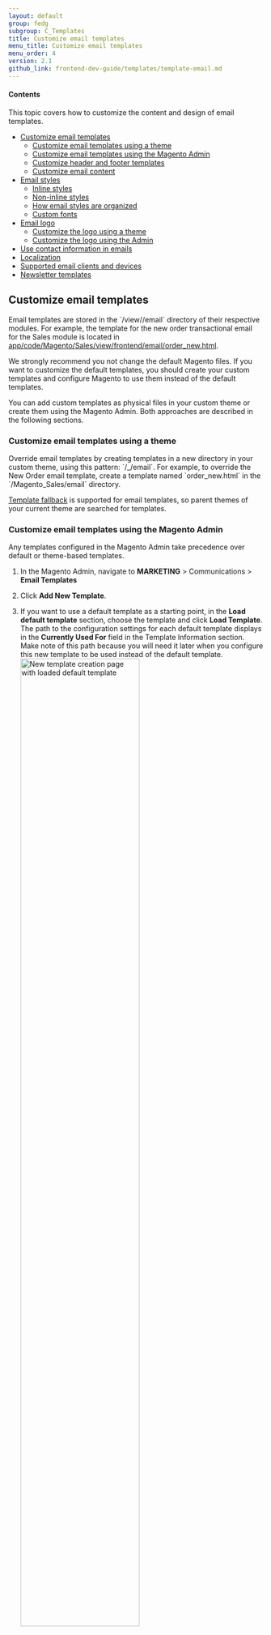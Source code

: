 ```yaml
---
layout: default  
group: fedg
subgroup: C_Templates
title: Customize email templates
menu_title: Customize email templates
menu_order: 4
version: 2.1
github_link: frontend-dev-guide/templates/template-email.md
---
```


#### Contents

This topic covers how to customize the content and design of email templates.

* <a href="#customize-email-templates">Customize email templates</a>
    * <a href="#customize-email-theme">Customize email templates using a theme</a>
    * <a href="#customize-email-admin">Customize email templates using the Magento Admin</a>
    * <a href="#customize-header-footer">Customize header and footer templates</a>
    * <a href="#customize-content">Customize email content</a>
* <a href="#email-styles">Email styles</a>
    * <a href="#inline-styles">Inline styles</a>
    * <a href="#non-inline-styles">Non-inline styles</a>
    * <a href="#organization-email-styles">How email styles are organized</a>
    * <a href="#custom-fonts">Custom fonts</a>
* <a href="#email-logo">Email logo</a>
    * <a href="#customize-logo-theme">Customize the logo using a theme</a>
    * <a href="#customize-logo-admin">Customize the logo using the Admin</a>
* <a href="#contact-information-emails">Use contact information in emails</a>
* <a href="#localization">Localization</a>
* <a href="#supported-clients">Supported email clients and devices</a>
* <a href="#newsletter-templates">Newsletter templates</a>

<h2 id="customize-email-templates">Customize email templates</h2>
Email templates are stored in the `<module_dir>/view/<area>/email` directory of their respective modules. For example, the template for the new order transactional email for the Sales module is located in <a href="{{ site.mage2100url }}<Magento_Sales_module_dir>/view/frontend/email/order_new.html" target="_blank">app/code/Magento/Sales/view/frontend/email/order_new.html</a>. 

We strongly recommend you not change the default Magento files. If you want to customize the default templates, you should create your custom templates and configure Magento to use them instead of the default templates. 

You can add custom templates as physical files in your custom theme or create them using the Magento Admin. Both approaches are described in the following sections.
 
<h3 id="customize-email-theme">Customize email templates using a theme</h3>
Override email templates by creating templates in a new directory in your custom theme, using this pattern: `<theme_dir>/<ModuleVendorName>_<ModuleName>/email`. For example, to override the New Order email template, create a template named `order_new.html` in the `<theme_dir>/Magento_Sales/email` directory.

<a href="{{site.gdeurl21}}frontend-dev-guide/themes/theme-inherit.html#theme-inherit-templates" target="_blank">Template fallback</a> is supported for email templates, so parent themes of your current theme are searched for templates.
 
<h3 id="customize-email-admin">Customize email templates using the Magento Admin</h3>

Any templates configured in the Magento Admin take precedence over default or theme-based templates.

1. In the Magento Admin, navigate to **MARKETING** > Communications > **Email Templates**
2. Click **Add New Template**.
3. If you want to use a default template as a starting point, in the **Load default template** section, choose the template and click **Load Template**. The path to the configuration settings for each default template displays in the **Currently Used For** field in the Template Information section.<br>
Make note of this path because you will need it later when you configure this new template to be used instead of the default template.
    <br><img src="{{site.baseurl}}common/images/email_create_template.png" alt="New template creation page with loaded default template" width="70%" height="70%"/>

4. In **Template Name**, enter a name to identify the template in the Magento Admin.
5. In **Template Subject**, add plain text to use as the Subject of the emails sent using the template you create. This field can contain system variables.  
6. Customize template content. For details, see <a href="#customize-content">the section on customizing content</a>.
7. In **Template Styles**, optionally add CSS styles for the template. These styles are added inside of a `<style>` tag in the `<head>` of the email. Typically, you'll use the <a href="#email-styles">LESS files</a> to make style changes to emails because some email clients don't support styles in `<style>` tags.
8. Click **Save Template**.
9. Now that you have created a template, you must configure that template to be used:

    1. If you haven't done so already, log in to the Magento Admin as an administrator.
    1. Click **STORES** > Settings > **Configuration** > SALES > **Sales Emails**.
    2. In the left pane, locate the section that contains the template you want to override. This is the section referenced by **Currently Used For** in your new template. (See step 3 earlier in this section.)
    <br>For example, if you created a "New Order" template, the configuration section is **Order** as the following figure shows.
    <br><img src="{{site.baseurl}}common/images/email_choose-template.png" alt="Choosing a custom template" width="70%" height="70%"/>
    3. Select your newly created template from the list.
    4. Click **Save Config**.

<h3 id="customize-header-footer">Customize header and footer templates</h3>
Every frontend email template includes a header and footer template using these two directives: `{% raw %}{{template config_path="design/email/header_template"}}{% endraw %}` and `{% raw %}{{template config_path="design/email/footer_template"}}{% endraw %}`. By default, those two directives load contents from these files:
 
 * <a href="{{ site.mage2100url }}app/code/Magento/Email/view/frontend/email/header.html" target="_blank"><Magento_Email_module_dir>/view/frontend/email/header.html</a>
 * <a href="{{ site.mage2100url }}app/code/Magento/Email/view/frontend/email/footer.html" target="_blank"><Magento_Email_module_dir>/view/frontend/email/footer.html</a>

You can customize header and footer templates using either the <a href="#customize-email-theme">theme</a> or <a href="#customize-email-admin">admin</a> customization methods discussed previously.

<h3 id="customize-content">Customize email content</h3>
To add the store and sales related information to a template, use system variables.

System variables are placeholders which are replaced by particular values when the actual email is generated. For example, the `{% raw %}{{var store_hours}}{% endraw %}` variable is replaced by the value set in the **STORES** > Settings > **Configuration** > GENERAL > **General** > **Emails** section.

<div class="bs-callout bs-callout-info" id="info">
<span class="glyphicon-class">
 <p>You can also create your own custom variables and set their values in the Admin, under <strong>SYSTEM</strong> > <b>Custom Variables</b>.</p></span>
</div>

To add a variable to your template content:

1. In the Magento Admin, navigate to **MARKETING** > Communications > **Email Templates**
2. Create a new template or edit an existing template.
3. Click to place the cursor in the text in which to insert the variable.
4. Click **Insert Variable**. A pop-up containing a list of variables opens, including custom variables. The variables in the **Store Contact Information** are available in all email templates whereas the variables in the **Template Variables** section are specific to the template you're editing. The following figure shows an example: <br><img src="{{site.baseurl}}common/images/email_insert_variable.png" alt="The list of available variables" width="70%" height="70%">

5. Click the name of the required variable. <br> The variable code is inserted in the template content.


<div class="bs-callout bs-callout-info" id="info">
<span class="glyphicon-class">
 <p>The selection of available variables depends on which template you use as a basis. The template-specific variables are contained in a <code>&lt;!--@vars @--&gt;</code> comment at the top of each template on the file system. (For example, look at <a href="{{ site.mage2100url }}app/code/Magento/Customer/view/frontend/email/account_new.html#L8">app/code/Magento/Customer/view/frontend/email/account_new.html</a>.</p></span>
</div>

<h2 id="email-styles">Styles for email templates</h2>

Some email clients (for example, Gmail) support only CSS styles that have been applied as "inline" styles on the `style` attribute of HTML tags. Because of this, the majority of email styles are applied as inline styles. Inline styling is provided by the <a href="https://github.com/jjriv/emogrifier" target="_blank">Emogrifier</a> library, which takes the HTML and CSS and adds all of the CSS styles to `style` attributes of the HTML tags.

<h3 id="inline-styles">Inline styles</h3>

The `<Magento_Email_module_dir>/view/frontend/email/header.html` file contains an `inlinecss` directive:

    {% raw %}{{inlinecss file="css/email-inline.css"}}{% endraw %}

The `inlinecss` directive tells Magento which files to apply as inline styles on the email template. 

For example, let's say an email is being sent from a store configured with the Magento Luma theme. The `inlinecss` directive first looks for a `email-inline.less` file in `<Magento_Luma_theme_dir>/web/css/email-inline.less`. However because that file doesn't exist, it will fall back to the `<Magento_Blank_theme_dir>/web/css/email-inline.less` file. The contents of that file will then be compiled and its contents are applied as inline styles to the email template.

Refer to the <a href="https://github.com/jjriv/emogrifier#supported-css-selectors" target="_blank">Emogrifier README</a> to see what CSS selectors are supported.

<h3 id="non-inline-styles">Non-inline styles</h3>

Non-inline styles for emails come from global and template-specific styles, as described in the following sections. 

<h4 id="global-non-inline-styles">Global non-inline styles</h4>

While the majority of styles should be applied inline, there are certain CSS styles that can't be applied inline, such as media queries or `:hover` pseudo styles. These styles must be in a `<style type="text/css"></style>` tag for them to work.

The `<Magento_Email_module_dir>/view/frontend/email/header.html` file contains a `css` directive inside of a `<style>` tag:

    <style type="text/css">
        {% raw %}{{var template_styles|raw}}{% endraw %}
    
        {% raw %}{{css file="css/email.css"}}{% endraw %}
    </style>

The `css` directive compiles the contents of the provided file and outputs it. 

For example, let's say an email is being sent from a store configured with the Magento Luma theme. The `css` directive first looks for an `email.less` file in `<Magento_Luma_theme_dir>/web/css`. However, because the file doesn't exist there, it falls back to `<Magento_Blank_theme_dir>/web/css/email.less`. The contents of that file are compiled and its contents output in the `<style>` tag.

<h4 id="template-specific-non-inline-styles">Template-specific non-inline styles</h4>
As mentioned in the preceding section, the `header.html` file outputs the `{% raw %}{{var template_styles|raw}}{% endraw %}` variable. 

The value of that variable comes from any of the following: 

* Any styles you add to any `html` email template inside a comment block, like in the following example, are included in the `template_styles` variable:
      
      <!--@styles 
      .example-style { color: green; }
      @-->
      
* If you customize transactional emails using the Magento Admin, you can add CSS styles to the **Template Styles** field to include those styles in the `template_styles` variable.

<h3 id="organization-email-styles">How email styles are organized</h3>

The styles for emails are split into several different files.

<table>
  <tbody>
    <tr>
      <th>File</th>
      <th>Description</th>
    </tr>
    <tr>
      <td colspan="1">
          <p><code>&lt;Magento_Blank_theme_dir&gt;/web/css/email.less</code></p>
      </td>
      <td colspan="1">
          <p>Imports necessary files and then outputs styles to be included in <code>&lt;style&gt;</code> tag</p>
      </td>
    </tr>
    <tr>
      <td colspan="1">
          <p><code>&lt;Magento_Blank_theme_dir&gt;/web/css/email-fonts.less</code></p>
      </td>
      <td colspan="1">
          <p>Contains <code>@font-face</code> declarations for custom fonts. This file is imported by the <code>_email-extend.less</code> file using an <code>@import</code> rule.</p>
      </td>
    </tr>
    <tr>
      <td colspan="1">
          <p><code>&lt;Magento_Blank_theme_dir&gt;/web/css/email-inline.less</code></p>
      </td>
      <td colspan="1">
          <p>Imports necessary files and then outputs styles to be inlined</p>
      </td>
    </tr>
    <tr>
      <td colspan="1">
          <p><code>&lt;Magento_Blank_theme_dir&gt;/web/css/source/_email-base.less</code></p>
      </td>
      <td colspan="1">
          <p>Contains majority of styles for emails, including resets, layout, typography, and so on. Review the comments at the top of this file to understand how the styles in this file are split between the <code>email.less</code> and <code>email-inline.less</code> files.</p>
      </td>
    </tr>
    <tr>
      <td colspan="1">
          <p><code>&lt;Magento_Blank_theme_dir&gt;/web/css/source/_email-extend.less</code></p>
      </td>
      <td colspan="1">
          <p>This file is intended to be copied into your custom themes and edited directly. You can add new email styles or override existing ones. This should prevent having to copy the <code>_email-base.less</code> file into your custom theme. See the <code>&lt;Magento_Luma_theme_dir&gt;/web/css/source/_email-extend.less</code> file for example usage.</p>
      </td>
    </tr>
    <tr>
      <td colspan="1">
          <p><code>&lt;Magento_Blank_theme_dir&gt;/web/css/source/_email-variables.less</code></p>
      </td>
      <td colspan="1">
          <p>The <code>_email-base.less</code> file uses a number mixins from the Magento UI library. If you want to change any of the styles output by those mixins, you can set the value of any of the variables those mixins uses in this file. See the <code>&lt;Magento_Luma_theme_dir&gt;/web/css/source/_email-variables.less</code> file for example usage.</p>
      </td>
    </tr>
    <tr>
      <td colspan="1">
          <p><code>&lt;Magento_Blank_theme_dir&gt;/&lt;Namespace&gt;_&lt;Module&gt;/web/css/source/_email.less</code></p>
      </td>
      <td colspan="1">
          <p>Styles that are specific to modules are stored in these files. This mechanism also allows third-party extensions to include styles that will get included in the inline/non-inline output.</p>
      </td>
    </tr>
    <tr>
      <td colspan="1">
          <p><code>lib/web/css/source/_email-variables.less</code></p>
      </td>
      <td colspan="1">
          <p>Same as <code>&lt;Magento_Blank_theme_dir&gt;/web/css/source/_email-variables.less</code></p>
      </td>
    </tr>
    <tr>
      <td colspan="1">
          <p><code>lib/web/css/source/lib/variables/_email.less</code></p>
      </td>
      <td colspan="1">
          <p>Contains new email-specific variables that can be overridden in a theme-specific <code>_email-variables.less</code> file. </p>
      </td>
    </tr>
  </tbody>
</table>

When implementing a custom theme, you should be able to fully customize email templates by copying the `&lt;Magento_Blank_theme_dir&gt;/web/css/source/_email-extend.less` and `&lt;Magento_Blank_theme_dir&gt;/web/css/source/_email-variables.less` files to your custom theme and editing those files.

<h3 id="custom-fonts">Custom fonts</h3>
Emails inherit the custom fonts that are defined by the frontend theme. The Magento Blank theme uses the **Open Sans** font. Because **Open Sans** is not a standard system font, `@font-face` rules are used to include web fonts.

Here is an overview of how the font structure for emails works:

* <a href="{{ site.mage2100url }}app/design/frontend/Magento/blank/web/css/source/_email-extend.less" target="_blank"><code>&lt;Magento_Blank_theme_dir&gt;/web/css/source/_email-extend.less</code></a> contains the `@import` directive that requests the `email-fonts.css` file.

  The reason the contents of `email-fonts.css` are loaded using `@import` rather than being output directly into a `<style>` tag in the `<head>` of an email is that if a user is reading their email offline, some email clients don't render the text because the web fonts can't be loaded.
* The `<Magento_Blank_theme_dir>/web/css/email-fonts.less` file imports `source/_variables.less` and `source/_typography.less` files:
    * <a href="{{ site.mage2100url }}app/design/frontend/Magento/blank/web/css/source/_variables.less" target="_blank">app/design/frontend/Magento/blank/web/css/source/_variables.less</a> defines which font is used in the `@font-family-name__base` variable.
    * <a href="{{ site.mage2100url }}app/design/frontend/Magento/blank/web/css/source/_typography.less" target="_blank">app/design/frontend/Magento/blank/web/css/source/_typography.less</a> generates the `@font-face` rules which import the custom fonts.

If you want to change the font used for emails, do the following:

1. Refer to the documentation on [using fonts]({{ site.gdeurl21 }}frontend-dev-guide/css-topics/using-fonts.html) for details on how to add a new font.
2. After you've added a new font and have updated the `source/_variables.less` and `source/_typography.less` files for your custom theme to refer to the new font, the emails should automatically use the specified font.

<h2 id="email-logo">Email logo</h2>

You can add a logo to emails by adding it to your theme or by uploading it in the Magento Admin. 

Because email clients don't support vector-based formats such as Scalable Vector Graphics (SVG), you must prepare a Portable Network Graphics (PNG) logo. Because emails are viewed on devices with a broad range of pixel densities, you should use a logo that is 3&times; the size that you actually want it to display. For example, let's say your email has a 200px &times; 100px area for the logo. The logo image should be 600px &times; 300px.

If you don't have access to a high-resolution version of your logo, you can upload a normal-resolution image. For example, if your logo image is 200px &times; 100px, specify `200` for the width and `100` for the height.

<h3 id="customize-logo-theme">Customize the email logo using a theme</h3> 
To customize your logo using a theme:

1. Add a file named `logo_email.png` to a `Magento_Email/web` directory in your custom theme.
  
   For example, if the OrangeCo vendor wants to add a logo for their custom Orange, they must add a file in the `app/design/frontend/OrangeCo/orange/Magento_Email/web` directory.

2. Copy the `<Magento_Email_module_dir>/view/frontend/email/header.html` file into a `Magento_Email/email` directory in your theme. 
   
   For example, the OrangeCo vendor would copy the file to this location: `app/design/frontend/OrangeCo/orange/Magento_Email/email/header.html`
   
   Edit the `width` and `height` attributes of the `<img>` tag to reflect the area in which you want your logo to display (for example, 200 &times; 100).
  
   Example:
   
       {% raw %}
       {{if logo_width}}
           width="{{var logo_width}}"
       {{else}}
           width="200"
       {{/if}}
       
       {{if logo_height}}
           height="{{var logo_height}}"
       {{else}}
           height="100"
       {{/if}}
       {% endraw %}
   
   You should leave the if/else conditional statement in place in case you ever want to override these values using the Admin.

<h3 id="customize-logo-admin">Customize the email logo using the Admin</h3>

1. In the Magento Admin, navigate to **STORES** > Settings > **Configuration** > GENERAL > **Design** > **Emails**
2. In the **Scope** drop-down list, select the scope for which you want to set a logo (a certain store view, the whole website, or default config). 
3. Upload your logo and specify the alternative text for it.
<img src="{{site.baseurl}}common/images/email_configuration.png" alt="System configuration">

4. Enter values for **Logo Width** and **Logo Height**. Based on the preceding example, you would enter `200` and `100`, respectively.
5. Click the **Save Config** button.

<h2 id="contact-information-emails">Use contact information in emails</h2>

Emails can output your store name, store email address, store phone number, and store hours of operation if those values are configured in the Admin. 

To set those values:

1. To set the store name, phone number, and hours of operation:
    1. In the Magento Admin, navigate to **STORES** > Settings > **Configuration** > GENERAL > **General** > **Emails**
    2. Input values into the **Store Name**, **Store Phone Number**, and **Store Hours of Operation** fields.
    3. Note: The **Store Phone Number** and **Store Hours of Operation** fields are optional.
    4. Click the **Save Config** button.
2. To set the store email:
    1. In the Magento Admin, navigate to **STORES** > Settings > **Configuration** > GENERAL > **General** > **Store Email Addresses** > **General Contact**
    2. Input values into the **Sender Name** and **Sender Email** fields.
    3. Click the **Save Config** button.

The sales emails are configured to display all of the above values, if they're configured in the admin. If you want to add those values to other email templates, you can use the following variables:

    {% raw %}{{var store.getFrontendName()}}{% endraw %}
    {% raw %}{{var store_email}}{% endraw %}
    {% raw %}{{var store_phone}}{% endraw %}
    {% raw %}{{var store_hours}}{% endraw %}

<h2 id="localization">Localization</h2>

In order to support the translation of content, all strings in emails are output using the `trans` directive. Example: 

    {% raw %}{{trans "Thank you for your order from %store_name." store_name=$store.getFrontendName()}}{% endraw %}
    {% raw %}{{trans "Once your package ships we will send you a tracking number."}}{% endraw %}

The `trans` directive will translate strings into whatever locale is configured for the store from which the email is being sent. For example, if an email is being sent from a store view that is configured to use the `fr_FR` locale, the emails are translated to French.

Please note, that variable assignment must not contain spaces. 

Correct:

    {% raw %}
    {{trans "Thank you for your order from %store_name." store_name=$store.getFrontendName()}}
    {% endraw %}

Incorrect:
    {% raw %}
    {{trans "Thank you for your order from %store_name." store_name = $store.getFrontendName()}}
{% endraw %}

<div class="bs-callout bs-callout-info" id="info">
<p>
Exception: argument value can contain spaces if it is enclosed in brackets.
</p>
</div>


<h2 id="supported-clients">Supported email clients and devices</h2>

We tested responsive emails using a combination of real devices and <a href="http://litmus.com/" target="_blank">Litmus</a>. Due to the greatly varied level of support among email clients for modern web technologies, not all email clients rendered the emails perfectly. However, all of the following clients should render the emails in a manner that allows them to be easily read without obvious issues.

* Supported Desktop Clients
    * Apple Mail 7 (OS X 10.9)
    * Apple Mail 8 (OS X 10.10)
    * Outlook 2003 (Windows 7)
    * Outlook 2007 (Windows 7)
    * Outlook 2010 (Windows 7)
    * Outlook 2013 (Windows 7)
    * Outlook 2016 (OS X 10.10)
* Supported Mobile Clients
    * Native email app (Android 2.3)
    * Native email app (Android 4.2)
    * Gmail app (Android 4.2)
    * Native email app (Blackberry 5 OS)
    * iOS 7 (iPhone 5s)
    * iOS 8 (iPad Retina)
    * iOS 8 (iPad Mini)
    * iOS 8 (iPhone 6)
    * iOS 8 (iPhone 6 Plus)
    * Windows Phone 8
* Supported Web Clients (tested in combination of Firefox, Chrome, and Internet Explorer)
    * AOL Mail
    * Gmail
    * Office 365
    * Outlook.com
    * Yahoo! Mail

<h2 id="newsletter-templates">Newsletter templates</h2>

The focus of this article is on transactional emails but the same techniques can be used with newsletter templates as well, including:

* Import the header and footer using `{% raw %}{{template config_path="design/email/header_template"}}{% endraw %}` and `{% raw %}{{template config_path="design/email/footer_template"}}{% endraw %}`
* Apply inline styles using `{% raw %}{{inlinecss file="css/email-inline.css"}}{% endraw %}`
* Include non-inline styles using `{% raw %}{{css file="css/email.css"}}{% endraw %}`
